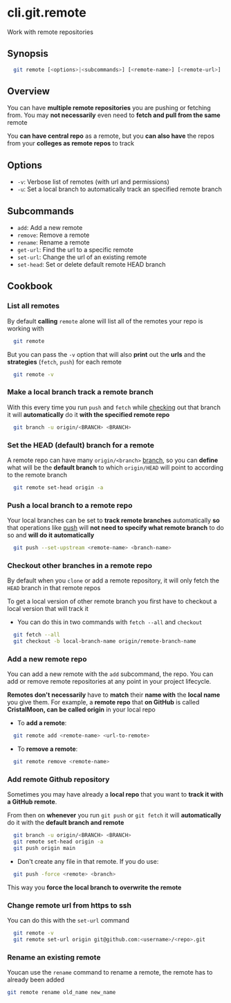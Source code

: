 # cli.git.remote

Work with remote repositories

## Synopsis

```sh
  git remote [<options>|<subcommands>] [<remote-name>] [<remote-url>]
```

## Overview

You can have **multiple remote repositories** you are pushing or fetching from.
You may **not necessarily** even need to **fetch and pull from the same**
remote

You **can have central repo** as a remote, but you **can also have** the repos
from your **colleges as remote repos** to track

## Options

- `-v`: Verbose list of remotes (with url and permissions)
- `-u`: Set a local branch to automatically track an specified remote branch

## Subcommands

- `add`: Add a new remote
- `remove`: Remove a remote
- `rename`: Rename a remote
- `get-url`: Find the url to a specific remote
- `set-url`: Change the url of an existing remote
- `set-head`: Set or delete default remote HEAD branch

## Cookbook

### List all remotes

By default **calling** `remote` alone will list all of the remotes your repo is
working with

```sh
  git remote
```

But you can pass the `-v` option that will also **print** out the **urls** and
the **strategies** (`fetch`, `push`) for each remote

```sh
  git remote -v
```

### Make a local branch track a remote branch

With this every time you run `push` and `fetch` while [checking](./it3j.md) out that
branch it will **automatically** do it **with the specified remote repo**

```sh
  git branch -u origin/<BRANCH> <BRANCH>
```

### Set the HEAD (default) branch for a remote

A remote repo can have many `origin/<branch>` [branch](./j4in.md), so you can **define**
what will be the **default branch** to which `origin/HEAD` will point to
according to the remote branch

```sh
  git remote set-head origin -a
```

### Push a local branch to a remote repo

Your local branches can be set to **track remote branches** automatically
**so** that operations like [push](./0atb.md) will **not need to specify what
remote branch** to do so and **will do it automatically**

```sh
  git push --set-upstream <remote-name> <branch-name>
```

### Checkout other branches in a remote repo

By default when you `clone` or add a remote repository, it will only fetch the
`HEAD` branch in that remote repos

To get a local version of other remote branch you first have to checkout a
local version that will track it

- You can do this in two commands with `fetch --all` and `checkout`

```sh
  git fetch --all
  git checkout -b local-branch-name origin/remote-branch-name
```

### Add a new remote repo

You can add a new remote with the `add` subcommand, the repo. You can add or
remove remote repositories at any point in your project lifecycle.

**Remotes don't necessarily** have to **match** their **name with** the **local
name** you give them. For example, a **remote repo** that **on GitHub** is called
**CristalMoon, can be called origin** in your local repo

- To **add a remote**:

```sh
  git remote add <remote-name> <url-to-remote>
```

- To **remove a remote**:

```sh
  git remote remove <remote-name>
```

### Add remote Github repository

Sometimes you may have already a **local repo** that you want to **track it
with a GitHub remote**.

From then on **whenever** you run `git push` or `git fetch` it will **automatically**
do it with the **default branch and remote**

```sh
  git branch -u origin/<BRANCH> <BRANCH>
  git remote set-head origin -a
  git push origin main
```

- Don't create any file in that remote. If you do use:

```sh
  git push -force <remote> <branch>
```

This way you **force the local branch to overwrite the remote**

### Change remote url from https to ssh

You can do this with the `set-url` command

```sh
  git remote -v
  git remote set-url origin git@github.com:<username>/<repo>.git
```

### Rename an existing remote

Youcan use the `rename` command to rename a remote, the remote
has to already been added

```sh
git remote rename old_name new_name
```
